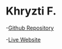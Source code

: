 # Khryzti F.

-[Github Repository](https://github.com/Krispp-y/final-project)

-[Live Website](https://krispp-y.github.io/final-project1/)
